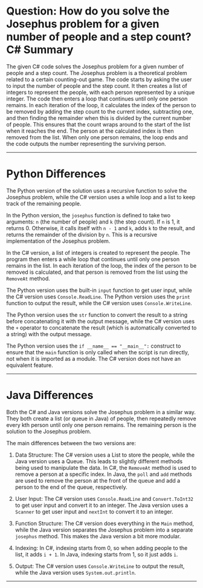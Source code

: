 # Question: How do you solve the Josephus problem for a given number of people and a step count? C# Summary

The given C# code solves the Josephus problem for a given number of people and a step count. The Josephus problem is a theoretical problem related to a certain counting-out game. The code starts by asking the user to input the number of people and the step count. It then creates a list of integers to represent the people, with each person represented by a unique integer. The code then enters a loop that continues until only one person remains. In each iteration of the loop, it calculates the index of the person to be removed by adding the step count to the current index, subtracting one, and then finding the remainder when this is divided by the current number of people. This ensures that the count wraps around to the start of the list when it reaches the end. The person at the calculated index is then removed from the list. When only one person remains, the loop ends and the code outputs the number representing the surviving person.

---

# Python Differences

The Python version of the solution uses a recursive function to solve the Josephus problem, while the C# version uses a while loop and a list to keep track of the remaining people. 

In the Python version, the `josephus` function is defined to take two arguments: `n` (the number of people) and `k` (the step count). If `n` is 1, it returns 0. Otherwise, it calls itself with `n - 1` and `k`, adds `k` to the result, and returns the remainder of the division by `n`. This is a recursive implementation of the Josephus problem.

In the C# version, a list of integers is created to represent the people. The program then enters a while loop that continues until only one person remains in the list. In each iteration of the loop, the index of the person to be removed is calculated, and that person is removed from the list using the `RemoveAt` method.

The Python version uses the built-in `input` function to get user input, while the C# version uses `Console.ReadLine`. The Python version uses the `print` function to output the result, while the C# version uses `Console.WriteLine`.

The Python version uses the `str` function to convert the result to a string before concatenating it with the output message, while the C# version uses the `+` operator to concatenate the result (which is automatically converted to a string) with the output message.

The Python version uses the `if __name__ == "__main__":` construct to ensure that the `main` function is only called when the script is run directly, not when it is imported as a module. The C# version does not have an equivalent feature.

---

# Java Differences

Both the C# and Java versions solve the Josephus problem in a similar way. They both create a list (or queue in Java) of people, then repeatedly remove every kth person until only one person remains. The remaining person is the solution to the Josephus problem.

The main differences between the two versions are:

1. Data Structure: The C# version uses a List to store the people, while the Java version uses a Queue. This leads to slightly different methods being used to manipulate the data. In C#, the `RemoveAt` method is used to remove a person at a specific index. In Java, the `poll` and `add` methods are used to remove the person at the front of the queue and add a person to the end of the queue, respectively.

2. User Input: The C# version uses `Console.ReadLine` and `Convert.ToInt32` to get user input and convert it to an integer. The Java version uses a `Scanner` to get user input and `nextInt` to convert it to an integer.

3. Function Structure: The C# version does everything in the `Main` method, while the Java version separates the Josephus problem into a separate `josephus` method. This makes the Java version a bit more modular.

4. Indexing: In C#, indexing starts from 0, so when adding people to the list, it adds `i + 1`. In Java, indexing starts from 1, so it just adds `i`.

5. Output: The C# version uses `Console.WriteLine` to output the result, while the Java version uses `System.out.println`.

---
